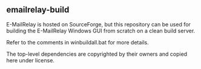 emailrelay-build
--

E-MailRelay is hosted on SourceForge, but this repository can be used for building the E-MailRelay Windows GUI from scratch on a clean build server.

Refer to the comments in winbuildall.bat for more details.

The top-level dependencies are copyrighted by their owners and copied here under license.
